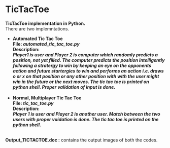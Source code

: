 # TicTacToe
<b>TicTacToe implementation in Python.</b>  
There are two implemntations.  
<ul>
<li>
  <b>Automated Tic Tac Toe  </b><br/>
  <b>File:<i> automated_tic_tac_toe.py   </i></b> <br />
  <b>Description:</b><i><br/>
  <b> Player1 is user and Player 2 is computer which randomly predicts a position, not yet filled. The computer predicts the position intelligently following a stratergy to win by keeping an eye on the opponents action and future startergies to win and performs an action i.e. draws o or x on that position or any other position with with the user might win in the future or the next moves. The tic tac toe is printed on python shell. Proper validation of input is done.</b><br /><br /></i>
  </li>
  
  <li>
  <b>Normal, Multiplayer Tic Tac Toe  </b><br/>
  <b>File:<i> tic_tac_toe.py   </i></b> <br />
  <b>Description:</b><i><br/>
  <b> Player 1 is user and Player 2 is another user. Match between the two users with proper vaidation is done. The tic tac toe is printed on the python shell. </b><br /><br /></i>
  </li>
</ul>
<b>Output_TICTACTOE.doc :</b>  contains the output images of both the codes.
